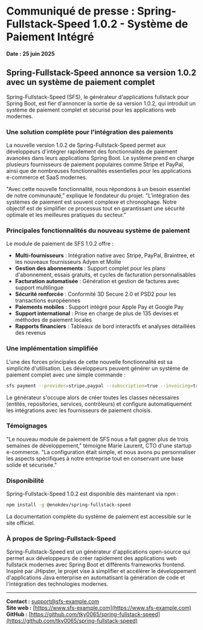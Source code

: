 # Communiqué de presse : Spring-Fullstack-Speed 1.0.2 - Système de Paiement Intégré

**Date : 25 juin 2025**

## Spring-Fullstack-Speed annonce sa version 1.0.2 avec un système de paiement complet

Spring-Fullstack-Speed (SFS), le générateur d'applications fullstack pour Spring Boot, est fier d'annoncer la sortie de sa version 1.0.2, qui introduit un système de paiement complet et sécurisé pour les applications web modernes.

### Une solution complète pour l'intégration des paiements

La nouvelle version 1.0.2 de Spring-Fullstack-Speed permet aux développeurs d'intégrer rapidement des fonctionnalités de paiement avancées dans leurs applications Spring Boot. Le système prend en charge plusieurs fournisseurs de paiement populaires comme Stripe et PayPal, ainsi que de nombreuses fonctionnalités essentielles pour les applications e-commerce et SaaS modernes.

"Avec cette nouvelle fonctionnalité, nous répondons à un besoin essentiel de notre communauté," explique le fondateur du projet. "L'intégration des systèmes de paiement est souvent complexe et chronophage. Notre objectif est de simplifier ce processus tout en garantissant une sécurité optimale et les meilleures pratiques du secteur."

### Principales fonctionnalités du nouveau système de paiement

Le module de paiement de SFS 1.0.2 offre :

- **Multi-fournisseurs** : Intégration native avec Stripe, PayPal, Braintree, et les nouveaux fournisseurs Adyen et Mollie
- **Gestion des abonnements** : Support complet pour les plans d'abonnement, essais gratuits, et cycles de facturation personnalisables
- **Facturation automatisée** : Génération et gestion de factures avec support multilingue
- **Sécurité renforcée** : Conformité 3D Secure 2.0 et PSD2 pour les transactions européennes
- **Paiements mobiles** : Support intégré pour Apple Pay et Google Pay
- **Support international** : Prise en charge de plus de 135 devises et méthodes de paiement locales
- **Rapports financiers** : Tableaux de bord interactifs et analyses détaillées des revenus

### Une implémentation simplifiée

L'une des forces principales de cette nouvelle fonctionnalité est sa simplicité d'utilisation. Les développeurs peuvent générer un système de paiement complet avec une simple commande :

```bash
sfs payment --provider=stripe,paypal --subscription=true --invoicing=true
```

Le générateur s'occupe alors de créer toutes les classes nécessaires (entités, repositories, services, contrôleurs) et configure automatiquement les intégrations avec les fournisseurs de paiement choisis.

### Témoignages

"Le nouveau module de paiement de SFS nous a fait gagner plus de trois semaines de développement," témoigne Marie Laurent, CTO d'une startup e-commerce. "La configuration était simple, et nous avons pu personnaliser les aspects spécifiques à notre entreprise tout en conservant une base solide et sécurisée."

### Disponibilité

Spring-Fullstack-Speed 1.0.2 est disponible dès maintenant via npm :

```bash
npm install -g @enokdev/spring-fullstack-speed
```

La documentation complète du système de paiement est accessible sur le site officiel.

### À propos de Spring-Fullstack-Speed

Spring-Fullstack-Speed est un générateur d'applications open-source qui permet aux développeurs de créer rapidement des applications web fullstack modernes avec Spring Boot et différents frameworks frontend. Inspiré par JHipster, le projet vise à simplifier et accélérer le développement d'applications Java enterprise en automatisant la génération de code et l'intégration des technologies modernes.

---

**Contact :** [support@sfs-example.com](mailto:support@sfs-example.com)  
**Site web :** [https://www.sfs-example.com](https://www.sfs-example.com)  
**GitHub :** [https://github.com/tky0065/spring-fullstack-speed](https://github.com/tky0065/spring-fullstack-speed)
